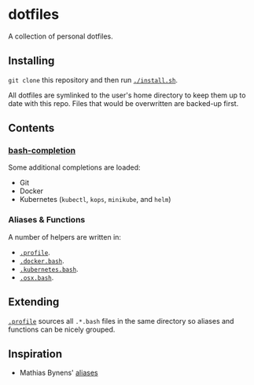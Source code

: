 # dotfiles

A collection of personal dotfiles.

## Installing

`git clone` this repository and then run [`./install.sh`](./install.sh).

All dotfiles are symlinked to the user's home directory to keep them up to date with this repo. Files that would be overwritten are backed-up first.

## Contents

### [bash-completion](https://github.com/scop/bash-completion)

Some additional completions are loaded:

- Git
- Docker
- Kubernetes (`kubectl`, `kops`, `minikube`, and `helm`)

### Aliases & Functions

A number of helpers are written in:

- [`.profile`](./profile).
- [`.docker.bash`](./docker.bash).
- [`.kubernetes.bash`](./kubernetes.bash).
- [`.osx.bash`](./osx.bash).

## Extending

[`.profile`](./profile) sources all `.*.bash` files in the same directory so aliases and functions can be nicely grouped.

## Inspiration

- Mathias Bynens' [aliases](https://github.com/mathiasbynens/dotfiles/blob/master/.aliases)
